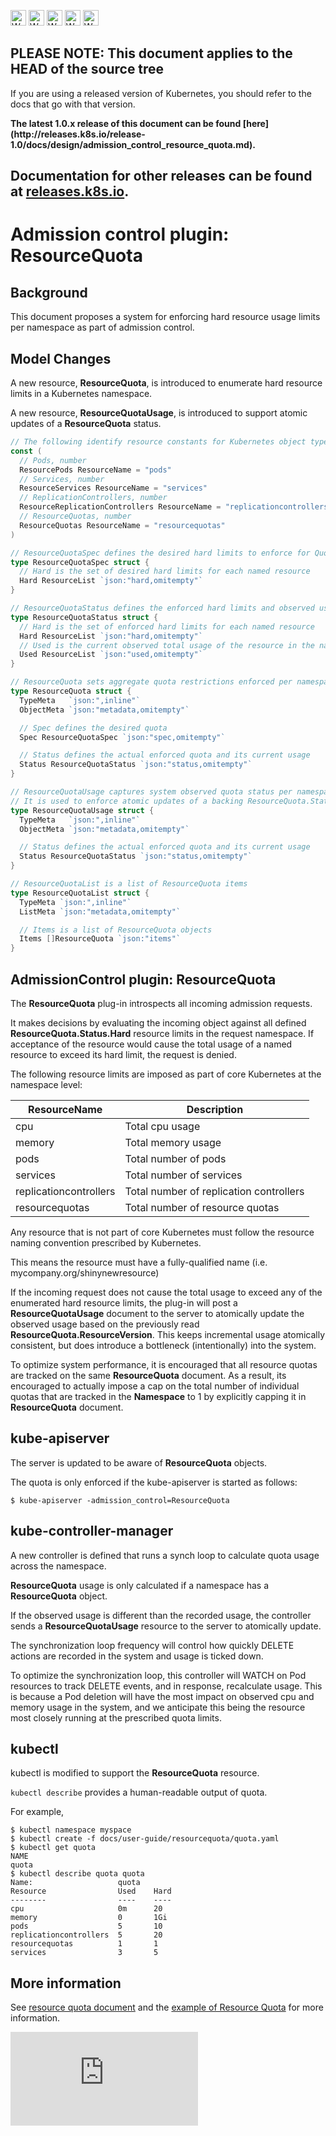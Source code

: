 <!-- BEGIN MUNGE: UNVERSIONED_WARNING -->

<!-- BEGIN STRIP_FOR_RELEASE -->

<img src="http://kubernetes.io/img/warning.png" alt="WARNING"
     width="25" height="25">
<img src="http://kubernetes.io/img/warning.png" alt="WARNING"
     width="25" height="25">
<img src="http://kubernetes.io/img/warning.png" alt="WARNING"
     width="25" height="25">
<img src="http://kubernetes.io/img/warning.png" alt="WARNING"
     width="25" height="25">
<img src="http://kubernetes.io/img/warning.png" alt="WARNING"
     width="25" height="25">

<h2>PLEASE NOTE: This document applies to the HEAD of the source tree</h2>

If you are using a released version of Kubernetes, you should
refer to the docs that go with that version.

<strong>
The latest 1.0.x release of this document can be found
[here](http://releases.k8s.io/release-1.0/docs/design/admission_control_resource_quota.md).

Documentation for other releases can be found at
[releases.k8s.io](http://releases.k8s.io).
</strong>
--

<!-- END STRIP_FOR_RELEASE -->

<!-- END MUNGE: UNVERSIONED_WARNING -->

# Admission control plugin: ResourceQuota

## Background

This document proposes a system for enforcing hard resource usage limits per namespace as part of admission control.

## Model Changes

A new resource, **ResourceQuota**, is introduced to enumerate hard resource limits in a Kubernetes namespace.

A new resource, **ResourceQuotaUsage**, is introduced to support atomic updates of a **ResourceQuota** status.

```go
// The following identify resource constants for Kubernetes object types
const (
  // Pods, number
  ResourcePods ResourceName = "pods"
  // Services, number
  ResourceServices ResourceName = "services"
  // ReplicationControllers, number
  ResourceReplicationControllers ResourceName = "replicationcontrollers"
  // ResourceQuotas, number
  ResourceQuotas ResourceName = "resourcequotas"
)

// ResourceQuotaSpec defines the desired hard limits to enforce for Quota
type ResourceQuotaSpec struct {
  // Hard is the set of desired hard limits for each named resource
  Hard ResourceList `json:"hard,omitempty"`
}

// ResourceQuotaStatus defines the enforced hard limits and observed use
type ResourceQuotaStatus struct {
  // Hard is the set of enforced hard limits for each named resource
  Hard ResourceList `json:"hard,omitempty"`
  // Used is the current observed total usage of the resource in the namespace
  Used ResourceList `json:"used,omitempty"`
}

// ResourceQuota sets aggregate quota restrictions enforced per namespace
type ResourceQuota struct {
  TypeMeta   `json:",inline"`
  ObjectMeta `json:"metadata,omitempty"`

  // Spec defines the desired quota
  Spec ResourceQuotaSpec `json:"spec,omitempty"`

  // Status defines the actual enforced quota and its current usage
  Status ResourceQuotaStatus `json:"status,omitempty"`
}

// ResourceQuotaUsage captures system observed quota status per namespace
// It is used to enforce atomic updates of a backing ResourceQuota.Status field in storage
type ResourceQuotaUsage struct {
  TypeMeta   `json:",inline"`
  ObjectMeta `json:"metadata,omitempty"`

  // Status defines the actual enforced quota and its current usage
  Status ResourceQuotaStatus `json:"status,omitempty"`
}

// ResourceQuotaList is a list of ResourceQuota items
type ResourceQuotaList struct {
  TypeMeta `json:",inline"`
  ListMeta `json:"metadata,omitempty"`

  // Items is a list of ResourceQuota objects
  Items []ResourceQuota `json:"items"`
}
```

## AdmissionControl plugin: ResourceQuota

The **ResourceQuota** plug-in introspects all incoming admission requests. 

It makes decisions by evaluating the incoming object against all defined **ResourceQuota.Status.Hard** resource limits in the request
namespace.  If acceptance of the resource would cause the total usage of a named resource to exceed its hard limit, the request is denied.

The following resource limits are imposed as part of core Kubernetes at the namespace level:

| ResourceName | Description |
| ------------ | ----------- |
| cpu | Total cpu usage |
| memory | Total memory usage |
| pods | Total number of pods  |
| services | Total number of services |
| replicationcontrollers | Total number of replication controllers |
| resourcequotas | Total number of resource quotas |

Any resource that is not part of core Kubernetes must follow the resource naming convention prescribed by Kubernetes.

This means the resource must have a fully-qualified name (i.e. mycompany.org/shinynewresource)

If the incoming request does not cause the total usage to exceed any of the enumerated hard resource limits, the plug-in will post a
**ResourceQuotaUsage** document to the server to atomically update the observed usage based on the previously read 
**ResourceQuota.ResourceVersion**.  This keeps incremental usage atomically consistent, but does introduce a bottleneck (intentionally)
into the system.

To optimize system performance, it is encouraged that all resource quotas are tracked on the same **ResourceQuota** document.  As a result,
its encouraged to actually impose a cap on the total number of individual quotas that are tracked in the **Namespace** to 1 by explicitly
capping it in **ResourceQuota** document.

## kube-apiserver

The server is updated to be aware of **ResourceQuota** objects.

The quota is only enforced if the kube-apiserver is started as follows:

```console
$ kube-apiserver -admission_control=ResourceQuota
```

## kube-controller-manager

A new controller is defined that runs a synch loop to calculate quota usage across the namespace.

**ResourceQuota** usage is only calculated if a namespace has a **ResourceQuota** object.

If the observed usage is different than the recorded usage, the controller sends a **ResourceQuotaUsage** resource
to the server to atomically update.

The synchronization loop frequency will control how quickly DELETE actions are recorded in the system and usage is ticked down.

To optimize the synchronization loop, this controller will WATCH on Pod resources to track DELETE events, and in response, recalculate
usage.  This is because a Pod deletion will have the most impact on observed cpu and memory usage in the system, and we anticipate
this being the resource most closely running at the prescribed quota limits.

## kubectl

kubectl is modified to support the **ResourceQuota** resource.

`kubectl describe` provides a human-readable output of quota.

For example,

```console
$ kubectl namespace myspace
$ kubectl create -f docs/user-guide/resourcequota/quota.yaml
$ kubectl get quota
NAME
quota
$ kubectl describe quota quota
Name:                   quota
Resource                Used    Hard
--------                ----    ----
cpu                     0m      20
memory                  0       1Gi
pods                    5       10
replicationcontrollers  5       20
resourcequotas          1       1
services                3       5
```

## More information 

See [resource quota document](../admin/resource-quota.md) and the [example of Resource Quota](../user-guide/resourcequota/) for more information.


<!-- BEGIN MUNGE: GENERATED_ANALYTICS -->
[![Analytics](https://kubernetes-site.appspot.com/UA-36037335-10/GitHub/docs/design/admission_control_resource_quota.md?pixel)]()
<!-- END MUNGE: GENERATED_ANALYTICS -->
